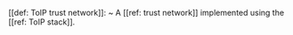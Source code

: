 [[def: ToIP trust network]]:
~ A [[ref: trust network]] implemented using the [[ref: ToIP stack]].


